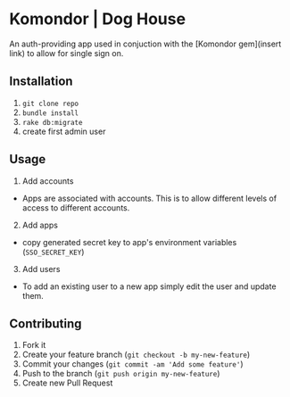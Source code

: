 # Komondor | Dog House

An auth-providing app used in conjuction with the [Komondor gem](insert link) to allow for single sign on.

## Installation

1. `git clone repo`
2. `bundle install`
3. `rake db:migrate`
4. create first admin user

## Usage

1. Add accounts
  * Apps are associated with accounts. This is to allow different levels of access to different accounts.
2. Add apps
  * copy generated secret key to app's environment variables (`SSO_SECRET_KEY`)
3. Add users
  * To add an existing user to a new app simply edit the user and update them.

## Contributing

1. Fork it
2. Create your feature branch (`git checkout -b my-new-feature`)
3. Commit your changes (`git commit -am 'Add some feature'`)
4. Push to the branch (`git push origin my-new-feature`)
5. Create new Pull Request

